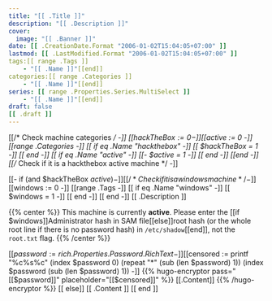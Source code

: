 ```yaml
---
title: "[[ .Title ]]"  
description: "[[ .Description ]]"  
cover:  
  image: "[[ .Banner ]]"  
date: [[ .CreationDate.Format "2006-01-02T15:04:05+07:00" ]]  
lastmod: [[ .LastModified.Format "2006-01-02T15:04:05+07:00" ]]  
tags:[[ range .Tags ]]
    - "[[ .Name ]]"[[end]]
categories:[[ range .Categories ]]
    - "[[ .Name ]]"[[end]]
series: [[ range .Properties.Series.MultiSelect ]]
    - "[[ .Name ]]"[[end]]
draft: false  
[[ .draft ]]
---
```

[[/* Check machine categories */ -]]
[[$hackTheBox := 0 -]]
[[$active := 0 -]]
[[range .Categories -]]
    [[ if eq .Name "hackthebox" -]]
        [[ $hackTheBox = 1 -]]
    [[ end -]]
    [[ if eq .Name "active" -]]
        [[- $active = 1 -]]
    [[ end -]]
[[end -]]
[[/* Check if it is a hackthebox active machine */ -]]

[[- if (and $hackTheBox $active) -]]
[[/* Check if it is a windows machine */ -]]
[[$windows := 0 -]]
[[range .Tags -]]
    [[ if eq .Name "windows" -]]
        [[ $windows = 1 -]]
    [[ end -]]
[[ end -]]
[[ .Description ]]

{{% center %}}
This machine is currently **active**. Please enter the [[if $windows]]Administrator hash in SAM file[[else]]root hash (or the whole root line if there is no password hash) in `/etc/shadow`[[end]], not the `root.txt` flag.
{{% /center %}}

[[$password := rich .Properties.Password.RichText -]]
[[$censored := printf "%c%s%c" (index $password 0) (repeat "*" (sub (len $password) 1)) (index $password (sub (len $password) 1)) -]]
{{% hugo-encryptor pass="[[$password]]" placeholder="[[$censored]]" %}}
[[.Content]]
{{% /hugo-encryptor %}}
[[ else]]
[[ .Content ]]
[[ end ]]



